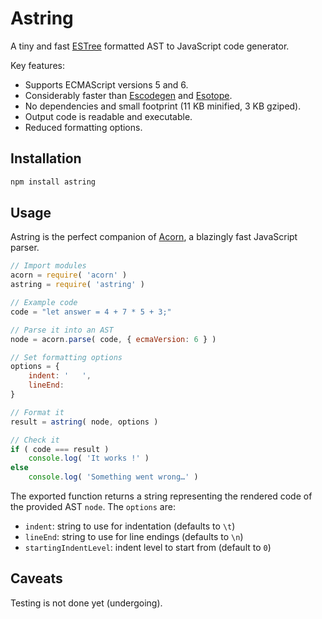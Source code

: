 # Astring

A tiny and fast [ESTree](https://github.com/estree/estree) formatted AST to JavaScript code generator.

Key features:

- Supports ECMAScript versions 5 and 6.
- Considerably faster than [Escodegen](https://github.com/estools/escodegen) and [Esotope](https://github.com/inikulin/esotope).
- No dependencies and small footprint (11 KB minified, 3 KB gziped).
- Output code is readable and executable.
- Reduced formatting options.



## Installation

```bash
npm install astring
```


## Usage

Astring is the perfect companion of [Acorn](https://github.com/marijnh/acorn), a blazingly fast JavaScript parser.

```javascript
// Import modules
acorn = require( 'acorn' )
astring = require( 'astring' )

// Example code
code = "let answer = 4 + 7 * 5 + 3;"

// Parse it into an AST
node = acorn.parse( code, { ecmaVersion: 6 } )

// Set formatting options
options = {
	indent: '   ',
	lineEnd: 
}

// Format it
result = astring( node, options )

// Check it
if ( code === result )
	console.log( 'It works !' )
else
	console.log( 'Something went wrong…' )
```

The exported function returns a string representing the rendered code of the provided AST `node`.
The `options` are:

- `indent`: string to use for indentation (defaults to `\t`)
- `lineEnd`: string to use for line endings (defaults to `\n`)
- `startingIndentLevel`: indent level to start from (default to `0`)



## Caveats

Testing is not done yet (undergoing).